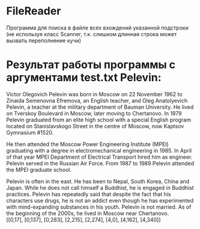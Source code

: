 # FileReader
Программа для поиска в файле всех вхождений указанной подстроки 
(не используя класс Scanner, т.к. слишком длинная строка может вызвать переполнение кучи)

# Результат работы программы с аргументами test.txt Pelevin:
Victor Olegovich Pelevin was born in Moscow on 22 November 1962 to Zinaida Semenovna Efremova, an English teacher, and Oleg Anatolyevich Pelevin, a teacher at the military department of Bauman University. He lived on Tverskoy Boulevard in Moscow, later moving to Chertanovo. In 1979 Pelevin graduated from an elite high school with a special English program located on Stanislavskogo Street in the centre of Moscow, now Kaptsov Gymnasium #1520.

He then attended the Moscow Power Engineering Institute (MPEI) graduating with a degree in electromechanical engineering in 1985. In April of that year MPEI Department of Electrical Transport hired him as engineer. Pelevin served in the Russian Air Force. From 1987 to 1989 Pelevin attended the MPEI graduate school.

Pelevin is often in the east. He has been to Nepal, South Korea, China and Japan. While he does not call himself a Buddhist, he is engaged in Buddhist practices. Pelevin has repeatedly said that despite the fact that his characters use drugs, he is not an addict even though he has experimented with mind-expanding substances in his youth. Pelevin is not married. As of the beginning of the 2000s, he lived in Moscow near Chertanovo.                                                                                                                                                                                                                                                                                                                                                                                                                                                                                                                                                                                                                                                                                                                                                                                                                                                                                                                                                                                                                                                                                                                                                                                                                                                                                                                                                                                                                                                                                                                                                                                                                                                                                                                                                                                                                                                                                                                                                                                                                                                                                                                                                                                                                                                                                                                                                                                                                                                                                                                                                                                                                                                                                                                                                                                                                                                                                                                                                                                                                                                                                                                                                                                                                                                                                                                                                                                                                                                                                                                                                                                                                                                                                                                                                                                                                                                                                                                                                                                                                                                                                                                                                                                                                                                                                                                                                                                                                                                                                                                                                                                                                                                                                                                                                                                                                                                                                                                                                                                                                                                                                                                                                                                                                                                                                                                                                                                                                                                                                                                                                                                                                                                                                                                                                                                                                                                                                                                                                                                                                                                                                                                                                                                                                                                                                                                                                                                                                                                                                                                                                                                                                                                                                                                                                                                                                                                                                                                                                                                                                                                                                                                                                                                                                                                                               
[[0,17], [0,137], [0,283], [2,215], [2,274], [4,0], [4,162], [4,340]]
